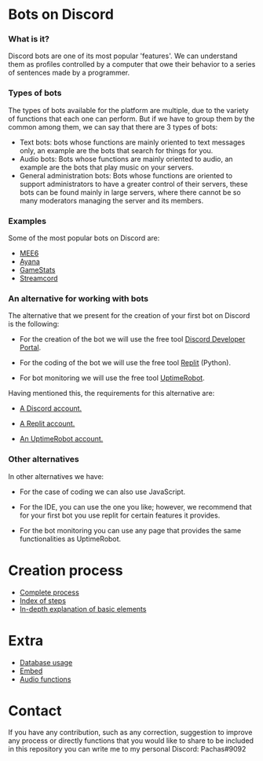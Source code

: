 # Bots on Discord 

### What is it?

Discord bots are one of its most popular 'features'. We can understand them as profiles controlled by a computer that owe their behavior to a series of sentences made by a programmer.


### Types of bots

The types of bots available for the platform are multiple, due to the variety of functions that each one can perform. But if we have to group them by the common among them, we can say that there are 3 types of bots:
- Text bots: bots whose functions are mainly oriented to text messages only, an example are the bots that search for things for you.
- Audio bots: Bots whose functions are mainly oriented to audio, an example are the bots that play music on your servers.
- General administration bots: Bots whose functions are oriented to support administrators to have a greater control of their servers, these bots can be found mainly in large servers, where there cannot be so many moderators managing the server and its members.


### Examples

Some of the most popular bots on Discord are:
- [MEE6](https://mee6.xyz/)
- [Ayana](https://ayana.io/)
- [GameStats](https://gamestats.gg/)
- [Streamcord](https://streamcord.io/twitch/)


### An alternative for working with bots

The alternative that we present for the creation of your first bot on Discord is the following: 

- For the creation of the bot we will use the free tool [Discord Developer Portal](https://discord.com/developers/applications).

- For the coding of the bot we will use the free tool [Replit](https://replit.com/~) (Python).

- For bot monitoring we will use the free tool [UptimeRobot](https://uptimerobot.com/login?rt=https://uptimerobot.com/dashboard#789413743).

Having mentioned this, the requirements for this alternative are:

- [A Discord account.](https://discord.com/)

- [A Replit account.](https://replit.com/signup)

- [An UptimeRobot account.](https://uptimerobot.com/signUp)


### Other alternatives

In other alternatives we have:

- For the case of coding we can also use JavaScript.

- For the IDE, you can use the one you like; however, we recommend that for your first bot you use replit for certain features it provides.

- For the bot monitoring you can use any page that provides the same functionalities as UptimeRobot. 

# Creation process

- [Complete process](https://github.com/VictorFloresJuarez/Workshop-Bots-en-Discord/blob/main/Sections/Creation%20process/Complete%20process.md)
- [Index of steps](https://github.com/VictorFloresJuarez/Workshop-Bots-en-Discord/blob/main/Sections/Creation%20process/Index%20of%20steps.md)
- [In-depth explanation of basic elements](https://github.com/VictorFloresJuarez/Workshop-Bots-en-Discord/blob/main/Sections/Creation%20process/Explanation%20of%20elements.md)


# Extra

- [Database usage](https://github.com/VictorFloresJuarez/Workshop-Bots-en-Discord/blob/main/Sections/Extras/Database%20usage.md)
- [Embed](https://github.com/VictorFloresJuarez/Workshop-Bots-en-Discord/blob/main/Sections/Extras/Embed.md)
- [Audio functions](https://github.com/VictorFloresJuarez/Workshop-Bots-en-Discord/blob/main/Sections/Extras/Audio%20functions.md)


# Contact

If you have any contribution, such as any correction, suggestion to improve any process or directly functions that you would like to share to be included in this repository you can write me to my personal Discord: Pachas#9092
